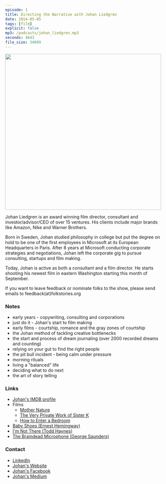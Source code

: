 ```yaml
---
episode: 1
title: Directing the Narrative with Johan Liedgren
date: 2014-05-05
tags: [film]
explicit: false
mp3: /podcasts/johan_liedgren.mp3
seconds: 4643
file_size: 34099
---
```

<style>
.profile {
    height: 500px;
}
</style>

<img src="https://static1.squarespace.com/static/56b10adc37013bf290225e83/t/581f7ec4e4fcb51e9e15d985/1478459084927/?format=750w" class="profile">

Johan Liedgren is an award winning film director, consultant and investor/advisor/CEO of over 15 ventures. His clients include major brands like Amazon, Nike and Warner Brothers.

Born in Sweden, Johan studied philosophy in college but put the degree on hold to be one of the first employees in Microsoft at its European Headquarters in Paris. After 8 years at Microsoft conducting corporate strategies and negotiations, Johan left the corporate gig to pursue consulting, startups and film making.

Today, Johan is active as both a consultant and a film director. He starts shooting his newest film in eastern Washington starting this month of September.

If you want to leave feedback or nominate folks to the show, please send emails to feedback(at)folkstories.org

### Notes
- early years - copywriting, consulting and corporations
- just do it - Johan's start to film making
- early films - courtship, romance and the gray zones of courtship
- the Johan method of tackling creative bottlenecks
- the start and process of dream journaling (over 2000 recorded dreams and counting)
- relying on your gut to find the right people
- the pit bull incident - being calm under pressure
- morning rituals
- living a "balanced" life
- deciding what to do next
- the art of story telling

### Links
- [Johan's IMDB profile](https://www.imdb.com/name/nm2259749/)
- Films
    - [Mother Nature](https://www.imdb.com/title/tt2304831/)
    - [The Very Private Work of Sister K](https://www.imdb.com/title/tt4531984/)
    - [How to Enter a Bedroom](https://www.imdb.com/title/tt1297930/)
- [Baby Shoes (Ernest Hemingway)](https://en.wikipedia.org/wiki/For_sale:_baby_shoes,_never_worn)
- [I'm Not There (Todd Haynes)](https://www.imdb.com/title/tt0368794/)
- [The Braindead Microphone (George Saunders)](https://amzn.to/2obWWTZ)

### Contact
- [LinkedIn](https://www.linkedin.com/in/johan-liedgren-5461443a/)
- [Johan's Website](http://www.liedgren.com/)
- [Johan's Facebook](https://www.facebook.com/johan.liedgren)
- [Johan's Medium](https://medium.com/@johan_38106)

